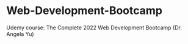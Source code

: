 # Web-Development-Bootcamp
Udemy course: The Complete 2022 Web Development Bootcamp (Dr. Angela Yu)
